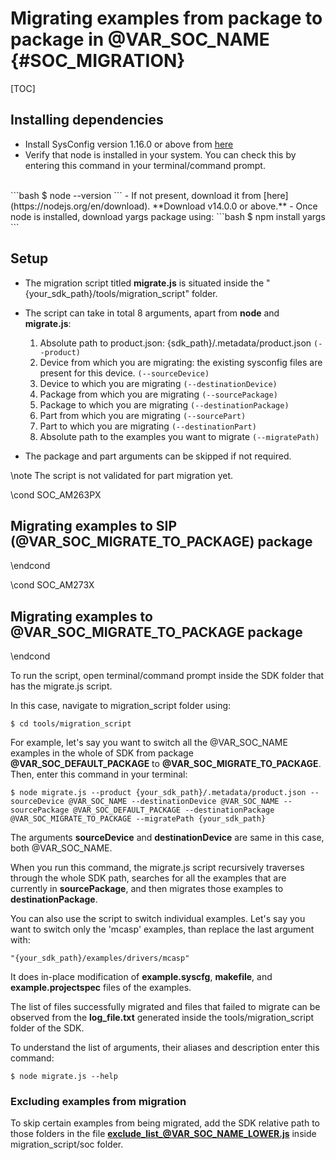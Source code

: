 # Migrating examples from package to package in @VAR_SOC_NAME {#SOC_MIGRATION}

[TOC]

## Installing dependencies

- Install SysConfig version 1.16.0 or above from [here](https://www.ti.com/tool/SYSCONFIG#downloads)
- Verify that node is installed in your system. You can check this by entering this command in your terminal/command prompt.
<br>
```bash
$ node --version
```
- If not present, download it from [here](https://nodejs.org/en/download). **Download v14.0.0 or above.**
- Once node is installed, download yargs package using:
```bash
$ npm install yargs
```

## Setup

- The migration script titled **migrate.js** is situated inside the "{your_sdk_path}/tools/migration_script" folder.

- The script can take in total 8 arguments, apart from **node** and **migrate.js**:

    1. Absolute path to product.json: {sdk_path}/.metadata/product.json ```(--product)```
    2. Device from which you are migrating: the existing sysconfig files are present for this device. ```(--sourceDevice)```
    3. Device to which you are migrating ```(--destinationDevice)```
    4. Package from which you are migrating ```(--sourcePackage)```
    5. Package to which you are migrating ```(--destinationPackage)```
    6. Part from which you are migrating ```(--sourcePart)```
    7. Part to which you are migrating ```(--destinationPart)```
    8. Absolute path to the examples you want to migrate ```(--migratePath)```

- The package and part arguments can be skipped if not required.

\note The script is not validated for part migration yet.

\cond SOC_AM263PX
## Migrating examples to SIP (@VAR_SOC_MIGRATE_TO_PACKAGE) package
\endcond

\cond SOC_AM273X
## Migrating examples to @VAR_SOC_MIGRATE_TO_PACKAGE package
\endcond

To run the script, open terminal/command prompt inside the SDK folder that has the migrate.js script.

In this case, navigate to migration_script folder using:

    $ cd tools/migration_script


For example, let's say you want to switch all the @VAR_SOC_NAME examples in the whole of SDK from package **@VAR_SOC_DEFAULT_PACKAGE** to **@VAR_SOC_MIGRATE_TO_PACKAGE**. Then, enter this command in your terminal:

    $ node migrate.js --product {your_sdk_path}/.metadata/product.json --sourceDevice @VAR_SOC_NAME --destinationDevice @VAR_SOC_NAME --sourcePackage @VAR_SOC_DEFAULT_PACKAGE --destinationPackage @VAR_SOC_MIGRATE_TO_PACKAGE --migratePath {your_sdk_path}


The arguments **sourceDevice** and **destinationDevice** are same in this case, both @VAR_SOC_NAME.

When you run this command, the migrate.js script recursively traverses through the whole SDK path, searches for all the examples that are currently in **sourcePackage**, and then migrates those examples to **destinationPackage**.

You can also use the script to switch individual examples. Let's say you want to switch only the 'mcasp' examples, than replace the last argument with:

    "{your_sdk_path}/examples/drivers/mcasp"

It does in-place modification of **example.syscfg**, **makefile**, and **example.projectspec** files of the examples.

The list of files successfully migrated and files that failed to migrate can be observed from the **log_file.txt** generated inside the tools/migration_script folder of the SDK.

To understand the list of arguments, their aliases and description enter this command:

    $ node migrate.js --help


### Excluding examples from migration

To skip certain examples from being migrated, add the SDK relative path to those folders in the file **exclude_list_@VAR_SOC_NAME_LOWER.js** inside migration_script/soc folder.
